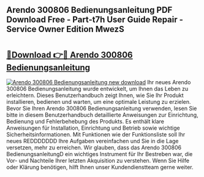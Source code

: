 ## Arendo 300806 Bedienungsanleitung PDF Download Free - Part-t7h User Guide Repair - Service Owner Edition MwezS

# <h2><a href="http://df3jrf.blite.top/?on=Arendo+300806+Bedienungsanleitung">🔗Download 👉🔴 Arendo 300806 Bedienungsanleitung</a></h2>

[![Arendo 300806 Bedienungsanleitung new download](https://i.imgur.com/lujVjoI.png)](http://df3jrf.blite.top/?on=Arendo+300806+Bedienungsanleitung)
Ihr neues Arendo 300806 Bedienungsanleitung wurde entwickelt, um Ihnen das Leben zu erleichtern. Dieses Benutzerhandbuch zeigt Ihnen, wie Sie Ihr Produkt installieren, bedienen und warten, um eine optimale Leistung zu erzielen. Bevor Sie Ihren Arendo 300806 Bedienungsanleitung verwenden, lesen Sie bitte in diesem Benutzerhandbuch detaillierte Anweisungen zur Einrichtung, Bedienung und Fehlerbehebung des Produkts. Es enthält klare Anweisungen für Installation, Einrichtung und Betrieb sowie wichtige Sicherheitsinformationen. Mit Funktionen wie der Funktionsliste soll Ihr neues REDDDDDDD Ihre Aufgaben vereinfachen und Sie in die Lage versetzen, mehr zu erreichen. Wir glauben, dass das Arendo 300806 BedienungsanleitungD ein wichtiges Instrument für Ihr Bestreben war, die Vor- und Nachteile Ihrer letzten Akquisition zu verstehen. Wenn Sie Hilfe oder Klärung benötigen, hilft Ihnen unser Kundendienstteam gerne weiter.
